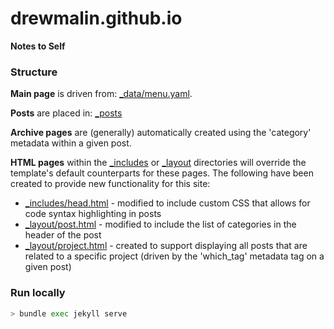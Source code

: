 # drewmalin.github.io

**Notes to Self**

### Structure

**Main page** is driven from: [_data/menu.yaml](_data/menu.yaml).

**Posts** are placed in: [_posts](_posts)

**Archive pages** are (generally) automatically created using the 'category' metadata within a given post.

**HTML pages** within the [_includes](_includes) or [_layout](_layout) directories will override the template's default counterparts for these pages. The following have been created to provide new functionality for this site:
* [_includes/head.html](_includes/head.html) - modified to include custom CSS that allows for code syntax highlighting in posts
* [_layout/post.html](_layout/post.html) - modified to include the list of categories in the header of the post
* [_layout/project.html](_layout/project.html) - created to support displaying all posts that are related to a specific project (driven by the 'which_tag' metadata tag on a given post)


### Run locally

```bash
> bundle exec jekyll serve
```

